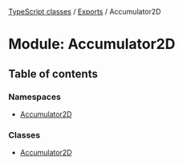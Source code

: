 [TypeScript classes](../index.md) / [Exports](../modules.md) / Accumulator2D

# Module: Accumulator2D

## Table of contents

### Namespaces

- [Accumulator2D](Accumulator2D.Accumulator2D.md)

### Classes

- [Accumulator2D](../classes/Accumulator2D.Accumulator2D-1.md)
